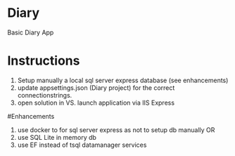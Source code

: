# Diary
Basic Diary App

# Instructions
1. Setup manually a local sql server express database (see enhancements)
2. update appsettings.json (Diary project) for the correct connectionstrings.
3. open solution in VS. launch application via IIS Express

#Enhancements
1. use docker to for sql server express as not to setup db manually OR
2. use SQL Lite in memory db
3. use EF instead of tsql datamanager services
